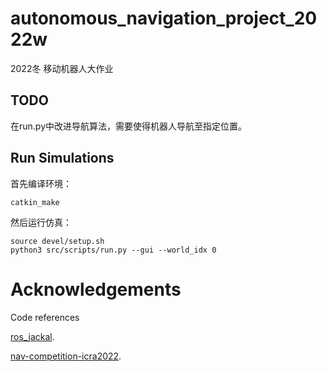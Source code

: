 # autonomous_navigation_project_2022w
2022冬 移动机器人大作业

## TODO
在run.py中改进导航算法，需要使得机器人导航至指定位置。

## Run Simulations
首先编译环境：
```
catkin_make
```
然后运行仿真：
```
source devel/setup.sh
python3 src/scripts/run.py --gui --world_idx 0
```
# Acknowledgements
Code references

[ros_jackal](https://github.com/Daffan/ros_jackal).

[nav-competition-icra2022](https://github.com/Daffan/nav-competition-icra2022).
